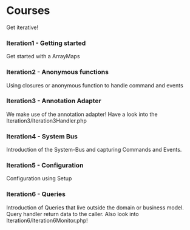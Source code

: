 Courses
========

Get iterative!

### Iteration1 - Getting started

Get started with a ArrayMaps

### Iteration2 - Anonymous functions

Using closures or anonymous function to handle command and events

### Iteration3 - Annotation Adapter

We make use of the annotation adapter! Have a look into the Iteration3/Iteration3Handler.php

### Iteration4 - System Bus

Introduction of the System-Bus and capturing Commands and Events.

### Iteration5 - Configuration

Configuration using Setup

### Iteration6 - Queries

Introduction of Queries that live outside the domain or business model. Query handler return data to the caller.
Also look into Iteration6/Iteration6Monitor.php!